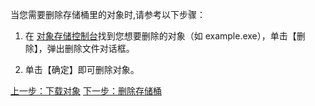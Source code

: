 当您需要删除存储桶里的对象时,请参考以下步骤：  
1. 在 [对象存储控制台](http://console.tcecqpoc.fsphere.cn/cos)找到您想要删除的对象（如 example.exe），单击【删除】，弹出删除文件对话框。

2. 单击【确定】即可删除对象。



[上一步：下载对象](/document/product/436/6234)
[下一步：删除存储桶](/document/product/436/6236)
